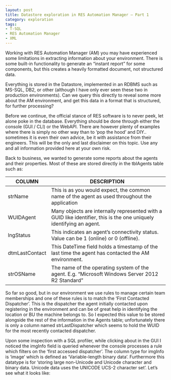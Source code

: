 ```yaml
---
layout: post
title: Datastore exploration in RES Automation Manager – Part 1
category: exploration
tags:
- T-SQL
- RES Automation Manager
- XML
---
```

Working with RES Automation Manager (AM) you may have experienced some limitations in extracting information about your environment. There is some built-in functionality to generate an “instant report” for some components, but this creates a heavily formatted document, not structured data.

Everything is stored in the Datastore, implemented in an RDBMS such as MS-SQL, DB2, or other (although I have only ever seen these two in production environments). Can we query this directly to reveal some more about the AM environment, and get this data in a format that is structured, for further processing?

<!-- more -->

Before we continue, the official stance of RES software is to never peek, let alone poke in the database. Everything should be done through either the console (GUI / CLI) or the WebAPI. There are however plenty of examples where there is simply no other way than to ‘pop the hood’ and DIY.. sometimes it is even their own advice, be it with assistance from their engineers. This will be the only and last disclaimer on this topic. Use any and all information provided here at your own risk.

Back to business, we wanted to generate some reports about the agents and their properties. Most of these are stored directly in the tblAgents table such as:

| COLUMN         | DESCRIPTION                                                                                                         |
|----------------|---------------------------------------------------------------------------------------------------------------------|
| strName        | This is as you would expect, the common name of the agent as used throughout the application                        |
| WUIDAgent      | Many objects are internally represented with a GUID like identifier, this is the one uniquely identifying an agent. |
| lngStatus      | This indicates an agent’s connectivity status. Value can be 1 (online) or 0 (offline).                              |
| dtmLastContact | This DateTime field holds a timestamp of the last time the agent has contacted the AM environment.                  |
| strOSName      | The name of the operating system of the agent. E.g. “Microsoft Windows Server 2012 R2 Standard”                     |

So far so good, but in our environment we use rules to manage certain team memberships and one of these rules is to match the ‘First Contacted Dispatcher’. This is the dispatcher the agent initially contacted upon registering in the environment and can be of great help in identifying the location or BU the machine belongs to. So I expected this value to be stored alongside the rest of the information in the Agents table; unfortunately there is only a column named strLastDispatcher which seems to hold the WUID for the most recently contacted dispatcher.

Upon some inspection with a SQL profiler, while clicking about in the GUI I noticed the imgInfo field is queried whenever the console processes a rule which filters on the ‘first accessed dispatcher’. The column type for imgInfo is ‘image’ which is defined as ‘Variable-length binary data’. Furthermore this datatype is for ‘storing large non-Unicode and Unicode character and binary data. Unicode data uses the UNICODE UCS-2 character set’. Let’s see what it looks like:

